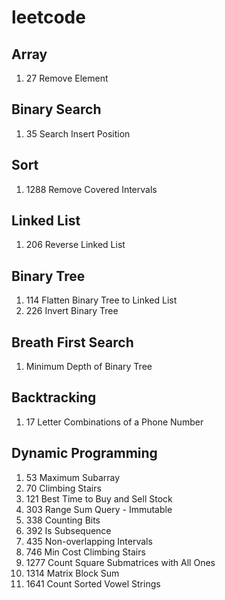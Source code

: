 # leetcode

## Array
1. 27 Remove Element

## Binary Search
1. 35 Search Insert Position

## Sort
1. 1288 Remove Covered Intervals

## Linked List
1. 206 Reverse Linked List

## Binary Tree
1. 114 Flatten Binary Tree to Linked List
1. 226 Invert Binary Tree

## Breath First Search
1. Minimum Depth of Binary Tree

## Backtracking
1. 17 Letter Combinations of a Phone Number

##  Dynamic Programming
1. 53 Maximum Subarray
1. 70 Climbing Stairs
1. 121 Best Time to Buy and Sell Stock
1. 303 Range Sum Query - Immutable
1. 338 Counting Bits
1. 392 Is Subsequence
1. 435 Non-overlapping Intervals
1. 746 Min Cost Climbing Stairs
1. 1277 Count Square Submatrices with All Ones
1. 1314 Matrix Block Sum
1. 1641 Count Sorted Vowel Strings
